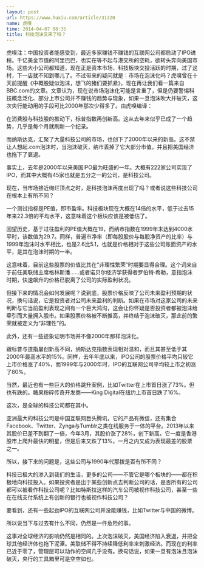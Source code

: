 ```yaml
---
layout: post
url: https://www.huxiu.com/article/31320
name: 虎嗅
time: 2014-04-07 08:35
title: 科技泡沫又来了吗？
---
```

虎嗅注：中国投资者能感受到，最近多家赚钱不赚钱的互联网公司都启动了IPO进程。千亿美金市值的阿里巴巴，也实在等不起与港交所的空耗，欲转头奔向美国市场。这些大小公司都知道，现在正是资本市场、科技板块交投活跃的时期，过了这村，下一店就不知到哪儿了。不过带来的疑问就是：市场在泡沫化吗？虎嗅曾在十天前提醒《中概股疑似泡沫，想飞的猪们要抓紧》，现在再让我们看一篇来自BBC.com的文章。文章认为，现在说市场泡沫化可能是言重了，但是仍要警惕科技概念泛化、部分上市公司并不赚钱的趋势与现象，如果一旦泡沫吹大并破灭，这次央行能动用的手段可比2000年那次少得多了。由虎嗅编译：

在消费股与科技股的推动下，标普指数再创新高。这从去年来似乎已成了一个趋势，几乎是每个月就刷新一个纪录。

而纳斯达克，汇聚了大量科技公司的市场，也创下了2000年以来的新高。这不禁让人想起.com泡沫时，当泡沫破灭，纳市丢掉了它大部分市值，并且把美国经济也拖下了衰退。

事实上，去年是2000年以来美国IPO最为旺盛的一年。大概有222家公司实现了IPO，而其中大概有45家也就是五分之一的公司，是科技公司。

现在，当市场接近绚烂顶点之时，是科技泡沫再度出现了吗？或者说这些科技公司在根本上有所不同？

一个测试指标是PE值，即市盈率。科技板块现在大概在14倍的水平，低于过去15年来22.3倍的平均水平，这意味着这个板块应该是被低估了。

回望历史，基于过往盈利的PE值大概在19，而纳市指数在1999年末达到4000水平时，该数值为29.7。同样，普遍市净率（即每股股价与每股净资产的比率）与1999年泡沫时水平相比，也是2.6比5.1，也就是价格相对于这些公司账面资产的水平，是其在泡沫时期的一半。

这意味着，目前这些股票的价值比其在“非理性繁荣”时期要显得合理。这个词来自于前任美联储主席格林斯潘……或者诺贝尔经济学获得者罗伯特·希勒，意指泡沫时期，快速飙升的价格已脱离了公司的实际盈利状况。

但接下来的情况会如何发展呢？说到底，股票价格反映了公司未来盈利预期的状况，换句话说，它是投资者对公司未来盈利的判断。如果在市场对这家公司的未来判断与它当前盈利表现之间有一个巨大鸿沟，这会让你怀疑是否投资者都被泡沫给牵引而大量拥入股市。如果股票价格被不断推高，并终结于泡沫破灭，那此前的繁荣就被定义为“非理性”的。

此外，还有一些迹象证明市场并不像2000年那样泡沫化。

跟标普与道指屡创新高不同，纳斯达克指数表现相对温和，而且其甚至低于其2000年最高水平的15%。同样，去年年底以来，IPO公司的股票价格平均只较它上市价格涨了40%，而1999年与2000年时，IPO的互联网公司平均较上市之初涨了80%。

当然，最近也有一些巨大的价格跳升案例，比如Twitter在上市首日涨了73%。但也有跌的。糖果粉碎传奇开发商——King Digital在纽约上市首日跌了16%。

这次，是全球的科技公司都在其中。

亚洲最大的科技公司是中国互联网巨头腾讯，它的产品有微信，还有集合Facebook、Twitter、Zynga与Tumblr之类在线服务于一体的平台。2013年以来其股价已差不到翻了一倍，今年3月，其股价涨了28%，创下新高。它一度是香港股市上爬升最快的明星，但是后来又跌了13%，一月之内又成为表现最差的股票之一。

所以，接下来的问题是，这些公司与1990年代那拨是否有所不同？

科技已极大的渗入到我们的生活，更多的公司——不管它是哪个板块的——都在积极地向科技投入。如果投资者是出于某些创新点去判断公司的话，是否所有的公司都可以被看作科技公司呢？比如特斯拉这样的汽车公司被视作科技公司，甚至一些在在线支付系统上有创新的银行也被视作科技公司？

要看到，还有一些起劲IPO的互联网公司并没能赚钱，比如Twitter与中国的微博。

所以说当下与过去有什么不同，仍然是一件危险的事。

这事对全球经济的影响仍然是相同的。上次泡沫破灭，美国经济陷入衰退，并把全球其他经济体也拖下泥潭。美联储不得不持续降低利率来刺激经济。而现在的利率已近于零了，管理层可以动作的空间几乎没有。换句话说，如果一旦有泡沫且泡沫破灭，央行的工具箱里可是空空如也。

